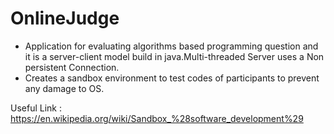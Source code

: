 # OnlineJudge
* Application for evaluating algorithms based programming question and it is a
server-client model build in java.Multi-threaded Server uses a Non persistent Connection.
* Creates a sandbox environment to test codes of participants to prevent any
damage to OS.

Useful Link : https://en.wikipedia.org/wiki/Sandbox_%28software_development%29

